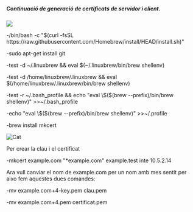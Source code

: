 <h5>Continuació de generaci&oacute; de certificats de servidor i client.</h5>
<p><img src="https://img.icons8.com/doodle/48/000000/certificate.png" /></p>
<p>-/bin/bash -c "$(curl -fsSL https://raw.githubusercontent.com/Homebrew/install/HEAD/install.sh)"</p>
<p>-sudo apt-get install git</p>
<p>-test -d ~/.linuxbrew && eval $(~/.linuxbrew/bin/brew shellenv)</p>
<p>-test -d /home/linuxbrew/.linuxbrew && eval $(/home/linuxbrew/.linuxbrew/bin/brew shellenv)</p>
<p>-test -r ~/.bash_profile && echo "eval \$($(brew --prefix)/bin/brew shellenv)" >>~/.bash_profile</p>
<p>-echo "eval \$($(brew --prefix)/bin/brew shellenv)" >>~/.profile</p>
<p>-brew install mkcert</p>
<p><img src="https://user-images.githubusercontent.com/71402147/110442432-2270f580-80bb-11eb-957b-f98b4bee943d.png" alt="Cat"></p>
<p>Per crear la clau i el certificat</p>
<p>-mkcert example.com "*example.com" example.test inte 10.5.2.14</p>
<p>Ara vull canviar el nom de example.com per un nom amb mes sentit per aixo fem aquestes dues comandes:</p>
<p>-mv example.com+4-key.pem clau.pem</p>
<p>-mv example.com+4.pem certificat.pem</p>


